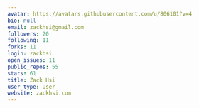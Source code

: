 ```yaml
---
avatar: https://avatars.githubusercontent.com/u/806101?v=4
bio: null
email: zackhsi@gmail.com
followers: 20
following: 11
forks: 11
login: zackhsi
open_issues: 11
public_repos: 55
stars: 61
title: Zack Hsi
user_type: User
website: zackhsi.com
---
```

